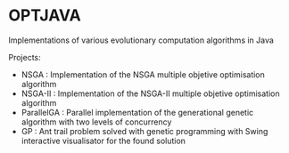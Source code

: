 OPTJAVA
=======

Implementations of various evolutionary computation algorithms in Java

Projects:

- NSGA : Implementation of the NSGA multiple objetive optimisation algorithm
- NSGA-II : Implementation of the NSGA-II multiple objetive optimisation algorithm
- ParallelGA : Parallel implementation of the generational genetic algorithm with two levels of concurrency
- GP : Ant trail problem solved with genetic programming with Swing interactive visualisator for the found solution
